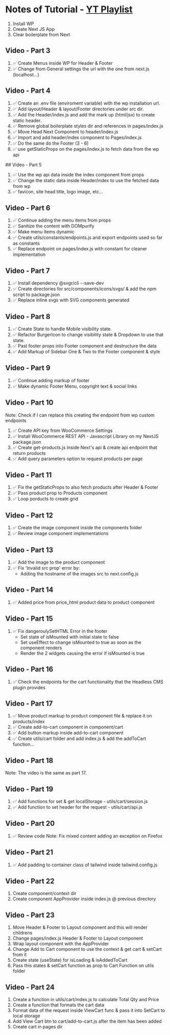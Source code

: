 # Notes of Tutorial - [YT Playlist](https://www.youtube.com/playlist?list=PLD8nQCAhR3tSRwsvzRtogv9MFkEWo5d9c "Imran Sayed - Rest WooCommerce RESTAPI")

1. Install WP
2. Create Next JS App
3. Clear boilerplate from Next

## Video - Part 3
1. ✅ Create Menus inside WP for Header & Footer
2. ✅ Change from General settings the url with the one from next.js (localhost...)

## Video - Part 4
1. ✅ Create an .env file (enviroment variable) with the wp installation url.
2. ✅ Add layout/Header & layout/Footer directories under src dir.
3. ✅ Add the Header/index.js and add the mark up (html/jsx) to create static header.
4. ✅ Remove global boilerplate styles dir and references in pages/index.js
5. ✅ Move Head Next Component to header/index.js
6. ✅ Import and add header/index component to Pages/index.js
7. ✅ Do the same do the Footer (3 - 6)
8. ✅ use getStaticProps on the pages/index.js to fetch data from the wp api

## Video - Part 5
1. ✅ Use the wp api data inside the index component from props
2. ✅ Change the static data inside Header/index to use the fetched data from wp
3. ✅ favicon, site head title, logo image, etc...

## Video - Part 6
1. ✅ Continue adding the menu items from props
2. ✅ Sanitize the content with DOMpurify
3. ✅ Make menu items dynamic
4. ✅ Create utils/constants/endpoints.js and export endpoints used so far as constants
5. ✅ Replace endpoint on pages/index.js with constant for cleaner implementation

## Video - Part 7
1. ✅ Install dependency @svgr/cli --save-dev
2. ✅ Create directories for src/components/icons/svgs/ & add the npm script to package.json
3. ✅ Replace inline svgs with SVG components generated

## Video - Part 8
1. ✅ Create State to handle Mobile visibility state.
2. ✅ Refactor BurgerIcon to change visibility state & Dropdown to use that state.
3. ✅ Past footer props into Footer component and destructure the data
4. ✅ Add Markup of Sidebar One & Two to the Footer component & style

## Video - Part 9
1. ✅ Continue adding markup of footer
2. ✅ Make dynamic Footer Menu, copyright text & social links

## Video - Part 10

Note: Check if I can replace this creating the endpoint from wp custom endpoints

1. ✅ Create API key from WooCommerce Settings
2. ✅ Install WooCommerce REST API - Javascript Library on my NextJS package.json
3. ✅ Create get-products.js inside Next's api & create api endpoint that return products
4. ✅ Add query parameters option to request products per page

## Video - Part 11
1. ✅ Fix the getStaticProps to also  fetch products after Header & Footer
2. ✅ Pass product prop to Products  component
3. ✅ Loop porducts to create grid 

## Video - Part 12
1. ✅ Create the image component inside the components folder
2. ✅ Review image component implementations

## Video - Part 13
1. ✅ Add the image to the product component
2. ✅ Fix 'Invalid src prop' error by:
    - Adding the hostname of the images src to next.config.js

## Video - Part 14
1. ✅ Added price from price_html product data to product component

## Video - Part 15
1. ✅ Fix dangeroulySetHTML Error in the footer
    - Set state of isMounted with initial state to false
    - Set useEffect to change isMounted to true as soon as the component renders
    - Render the 2 widgets causing the error if isMounted is true

## Video - Part 16
1. ✅ Check the endpoints for the cart functionality that the  Headless CMS plugin provides

## Video - Part 17
1. ✅ Move product markup to product component file & replace it on products/index
2. ✅ Create add-to-cart component in component/cart
3. ✅ Add button markup inside add-to-cart component
4. ✅ Create utils/cart folder and add index.js & add the addToCart function...

## Video - Part 18
Note: The video is the same as part 17.

## Video - Part 19
1. ✅ Add functions for set & get localStorage - utils/cart/session.js
2. ✅ Add function to set header for the request - utils/cart/api.js

## Video - Part 20
1. ✅ Review code
Note: Fix mixed content adding an exception on Firefox

## Video - Part 21
1. ✅ Add padding to container class of tailwind inside tailwind.config.js

## Video - Part 22
1. Create component/context dir
2. Create component AppProvider inside index.js @ previous directory

## Video - Part 23
1. Move Header & Footer to Layout component and this will render childrens
2. Change pages/index.js Header & Footer to Layout component
3. Wrap layout component with the AppProvider
4. Change Add to Cart component to use the context & get cart & setCart from it
5. Create state (useState) for isLoading & isAddedToCart 
6. Pass this states & setCart function as prop to Cart Function on utils folder

## Video - Part 24
1. Create a function in utils/cart/index.js to calculate Total Qty and Price
2. Create a function that formats the cart data
3. Format data of the request inside ViewCart func & pass it into SetCart to local storage
4. Add View Cart btn to cart/add-to-cart.js after the item has been added
5. Create cart in pages dir

